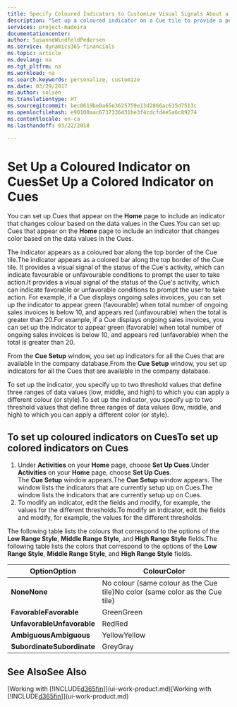 ```yaml
---
title: Specify Coloured Indicators to Customize Visual Signals About a Cue's Activity | Microsoft Docs
description: "Set up a coloured indicator on a Cue tile to provide a personalized visual signal of the Cue’s activity."
services: project-madeira
documentationcenter: 
author: SusanneWindfeldPedersen
ms.service: dynamics365-financials
ms.topic: article
ms.devlang: na
ms.tgt_pltfrm: na
ms.workload: na
ms.search.keywords: personalize, customize
ms.date: 03/29/2017
ms.author: solsen
ms.translationtype: HT
ms.sourcegitcommit: bec0619be0a65e3625759e13d2866ac615d7513c
ms.openlocfilehash: e90100aac6737336431be3f4cdcfd4e5a6c89274
ms.contentlocale: en-ca
ms.lasthandoff: 03/22/2018

---
```

# <a name="set-up-a-colored-indicator-on-cues"></a><span data-ttu-id="a17c4-103">Set Up a Coloured Indicator on Cues</span><span class="sxs-lookup"><span data-stu-id="a17c4-103">Set Up a Colored Indicator on Cues</span></span>
<span data-ttu-id="a17c4-104">You can set up Cues that appear on the **Home** page to include an indicator that changes colour based on the data values in the Cues.</span><span class="sxs-lookup"><span data-stu-id="a17c4-104">You can set up Cues that appear on the **Home** page to include an indicator that changes color based on the data values in the Cues.</span></span>

<span data-ttu-id="a17c4-105">The indicator appears as a coloured bar along the top border of the Cue tile.</span><span class="sxs-lookup"><span data-stu-id="a17c4-105">The indicator appears as a colored bar along the top border of the Cue tile.</span></span> <span data-ttu-id="a17c4-106">It provides a visual signal of the status of the Cue's activity, which can indicate favourable or unfavourable conditions to prompt the user to take action.</span><span class="sxs-lookup"><span data-stu-id="a17c4-106">It provides a visual signal of the status of the Cue's activity, which can indicate favorable or unfavorable conditions to prompt the user to take action.</span></span> <span data-ttu-id="a17c4-107">For example, if a Cue displays ongoing sales invoices, you can set up the indicator to appear green (favourable) when total number of ongoing sales invoices is below 10, and appears red (unfavourable) when the total is greater than 20.</span><span class="sxs-lookup"><span data-stu-id="a17c4-107">For example, if a Cue displays ongoing sales invoices, you can set up the indicator to appear green (favorable) when total number of ongoing sales invoices is below 10, and appears red (unfavorable) when the total is greater than 20.</span></span>

<span data-ttu-id="a17c4-108">From the **Cue Setup** window, you set up indicators for all the Cues that are available in the company database.</span><span class="sxs-lookup"><span data-stu-id="a17c4-108">From the **Cue Setup** window, you set up indicators for all the Cues that are available in the company database.</span></span>

<span data-ttu-id="a17c4-109">To set up the indicator, you specify up to two threshold values that define three ranges of data values (low, middle, and high) to which you can apply a different colour (or style).</span><span class="sxs-lookup"><span data-stu-id="a17c4-109">To set up the indicator, you specify up to two threshold values that define three ranges of data values (low, middle, and high) to which you can apply a different color (or style).</span></span>

## <a name="to-set-up-colored-indicators-on-cues"></a><span data-ttu-id="a17c4-110">To set up coloured indicators on Cues</span><span class="sxs-lookup"><span data-stu-id="a17c4-110">To set up colored indicators on Cues</span></span>
1. <span data-ttu-id="a17c4-111">Under **Activities** on your **Home** page, choose **Set Up Cues**.</span><span class="sxs-lookup"><span data-stu-id="a17c4-111">Under **Activities** on your **Home** page, choose **Set Up Cues**.</span></span>  
   <span data-ttu-id="a17c4-112">The **Cue Setup** window appears.</span><span class="sxs-lookup"><span data-stu-id="a17c4-112">The **Cue Setup** window appears.</span></span> <span data-ttu-id="a17c4-113">The window lists the indicators that are currently setup up on Cues.</span><span class="sxs-lookup"><span data-stu-id="a17c4-113">The window lists the indicators that are currently setup up on Cues.</span></span>
2. <span data-ttu-id="a17c4-114">To modify an indicator, edit the fields and modify, for example, the values for the different thresholds.</span><span class="sxs-lookup"><span data-stu-id="a17c4-114">To modify an indicator, edit the fields and modify, for example, the values for the different thresholds.</span></span>  

<span data-ttu-id="a17c4-115">The following table lists the colours that correspond to the options of the **Low Range Style**, **Middle Range Style**, and **High Range Style** fields.</span><span class="sxs-lookup"><span data-stu-id="a17c4-115">The following table lists the colors that correspond to the options of the **Low Range Style**, **Middle Range Style**, and **High Range Style** fields.</span></span>

| <span data-ttu-id="a17c4-116">Option</span><span class="sxs-lookup"><span data-stu-id="a17c4-116">Option</span></span> | <span data-ttu-id="a17c4-117">Colour</span><span class="sxs-lookup"><span data-stu-id="a17c4-117">Color</span></span> |
| --- | --- |
| <span data-ttu-id="a17c4-118">**None**</span><span class="sxs-lookup"><span data-stu-id="a17c4-118">**None**</span></span> |<span data-ttu-id="a17c4-119">No colour (same colour as the Cue tile)</span><span class="sxs-lookup"><span data-stu-id="a17c4-119">No color (same color as the Cue tile)</span></span>|
| <span data-ttu-id="a17c4-120">**Favorable**</span><span class="sxs-lookup"><span data-stu-id="a17c4-120">**Favorable**</span></span> |<span data-ttu-id="a17c4-121">Green</span><span class="sxs-lookup"><span data-stu-id="a17c4-121">Green</span></span> |
| <span data-ttu-id="a17c4-122">**Unfavorable**</span><span class="sxs-lookup"><span data-stu-id="a17c4-122">**Unfavorable**</span></span> |<span data-ttu-id="a17c4-123">Red</span><span class="sxs-lookup"><span data-stu-id="a17c4-123">Red</span></span> |
| <span data-ttu-id="a17c4-124">**Ambiguous**</span><span class="sxs-lookup"><span data-stu-id="a17c4-124">**Ambiguous**</span></span> |<span data-ttu-id="a17c4-125">Yellow</span><span class="sxs-lookup"><span data-stu-id="a17c4-125">Yellow</span></span> |
| <span data-ttu-id="a17c4-126">**Subordinate**</span><span class="sxs-lookup"><span data-stu-id="a17c4-126">**Subordinate**</span></span> |<span data-ttu-id="a17c4-127">Grey</span><span class="sxs-lookup"><span data-stu-id="a17c4-127">Gray</span></span> |

## <a name="see-also"></a><span data-ttu-id="a17c4-128">See Also</span><span class="sxs-lookup"><span data-stu-id="a17c4-128">See Also</span></span>
<span data-ttu-id="a17c4-129">[Working with [!INCLUDE[d365fin](includes/d365fin_md.md)]](ui-work-product.md)</span><span class="sxs-lookup"><span data-stu-id="a17c4-129">[Working with [!INCLUDE[d365fin](includes/d365fin_md.md)]](ui-work-product.md)</span></span>

